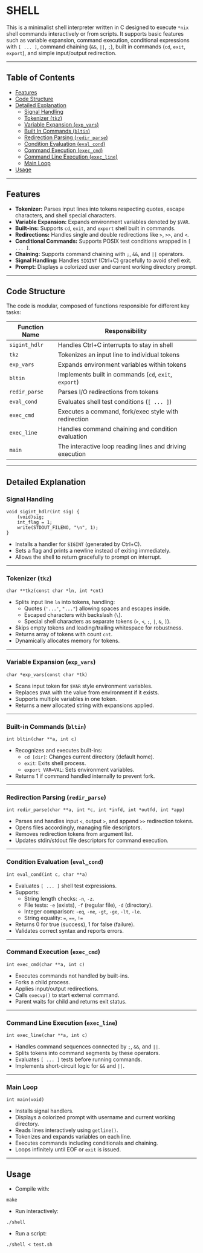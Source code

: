 # SHELL

This is a minimalist shell interpreter written in C designed to execute `*nix` shell commands interactively or from scripts. It supports basic features such as variable expansion, command execution, conditional expressions with `[ ... ]`, command chaining (`&&`, `||`, `;`), built in commands (`cd`, `exit`, `export`), and simple input/output redirection.

---

## Table of Contents

- [Features](#features)
- [Code Structure](#code-structure)
- [Detailed Explanation](#detailed-explanation)
  - [Signal Handling](#signal-handling)
  - [Tokenizer (`tkz`)](#tokenizer-tkz)
  - [Variable Expansion (`exp_vars`)](#variable-expansion-exp_vars)
  - [Built In Commands (`bltin`)](#built-in-commands-bltin)
  - [Redirection Parsing (`redir_parse`)](#redirection-parsing-redir_parse)
  - [Condition Evaluation (`eval_cond`)](#condition-evaluation-eval_cond)
  - [Command Execution (`exec_cmd`)](#command-execution-exec_cmd)
  - [Command Line Execution (`exec_line`)](#command-line-execution-exec_line)
  - [Main Loop](#main-loop)
- [Usage](#usage)

---

## Features

- **Tokenizer:** Parses input lines into tokens respecting quotes, escape characters, and shell special characters.
- **Variable Expansion:** Expands environment variables denoted by `$VAR`.
- **Built-ins:** Supports `cd`, `exit`, and `export` shell built in commands.
- **Redirections:** Handles single and double redirections like `>`, `>>`, and `<`.
- **Conditional Commands:** Supports POSIX test conditions wrapped in `[ ... ]`.
- **Chaining:** Supports command chaining with `;`, `&&`, and `||` operators.
- **Signal Handling:** Handles `SIGINT` (Ctrl+C) gracefully to avoid shell exit.
- **Prompt:** Displays a colorized user and current working directory prompt.

---

## Code Structure

The code is modular, composed of functions responsible for different key tasks:

| Function Name   | Responsibility                                          |
|-----------------|---------------------------------------------------------|
| `sigint_hdlr`   | Handles Ctrl+C interrupts to stay in shell             |
| `tkz`           | Tokenizes an input line to individual tokens            |
| `exp_vars`      | Expands environment variables within tokens             |
| `bltin`         | Implements built in commands (`cd`, `exit`, `export`)   |
| `redir_parse`   | Parses I/O redirections from tokens                      |
| `eval_cond`     | Evaluates shell test conditions (`[ ... ]`)              |
| `exec_cmd`      | Executes a command, fork/exec style with redirection     |
| `exec_line`     | Handles command chaining and condition evaluation       |
| `main`          | The interactive loop reading lines and driving execution |

---

## Detailed Explanation

### Signal Handling

```
void sigint_hdlr(int sig) {
    (void)sig;
    int_flag = 1;
    write(STDOUT_FILENO, "\n", 1);
}
```


- Installs a handler for `SIGINT` (generated by Ctrl+C).
- Sets a flag and prints a newline instead of exiting immediately.
- Allows the shell to return gracefully to prompt on interrupt.

---

### Tokenizer (`tkz`)

```
char **tkz(const char *ln, int *cnt)
```

- Splits input line `ln` into tokens, handling:
  - Quotes (`'...'`, `"..."`) allowing spaces and escapes inside.
  - Escaped characters with backslash (`\`).
  - Special shell characters as separate tokens (`>`, `<`, `;`, `|`, `&`, `]`).
- Skips empty tokens and leading/trailing whitespace for robustness.
- Returns array of tokens with count `cnt`.
- Dynamically allocates memory for tokens.

---

### Variable Expansion (`exp_vars`)

```
char *exp_vars(const char *tk)
```

- Scans input token for `$VAR` style environment variables.
- Replaces `$VAR` with the value from environment if it exists.
- Supports multiple variables in one token.
- Returns a new allocated string with expansions applied.

---

### Built-in Commands (`bltin`)

```
int bltin(char **a, int c)
```

- Recognizes and executes built-ins:
  - `cd [dir]`: Changes current directory (default home).
  - `exit`: Exits shell process.
  - `export VAR=VAL`: Sets environment variables.
- Returns 1 if command handled internally to prevent fork.

---

### Redirection Parsing (`redir_parse`)

```
int redir_parse(char **a, int *c, int *infd, int *outfd, int *app)
```

- Parses and handles input `<`, output `>`, and append `>>` redirection tokens.
- Opens files accordingly, managing file descriptors.
- Removes redirection tokens from argument list.
- Updates stdin/stdout file descriptors for command execution.

---

### Condition Evaluation (`eval_cond`)

```
int eval_cond(int c, char **a)
```

- Evaluates `[ ... ]` shell test expressions.
- Supports:
  - String length checks: `-n`, `-z`.
  - File tests: `-e` (exists), `-f` (regular file), `-d` (directory).
  - Integer comparison: `-eq`, `-ne`, `-gt`, `-ge`, `-lt`, `-le`.
  - String equality: `=`, `==`, `!=`
- Returns 0 for true (success), 1 for false (failure).
- Validates correct syntax and reports errors.

---

### Command Execution (`exec_cmd`)

```
int exec_cmd(char **a, int c)
```

- Executes commands not handled by built-ins.
- Forks a child process.
- Applies input/output redirections.
- Calls `execvp()` to start external command.
- Parent waits for child and returns exit status.

---

### Command Line Execution (`exec_line`)

```
int exec_line(char **a, int c)
```

- Handles command sequences connected by `;`, `&&`, and `||`.
- Splits tokens into command segments by these operators.
- Evaluates `[ ... ]` tests before running commands.
- Implements short-circuit logic for `&&` and `||`.

---

### Main Loop

```
int main(void)
```
- Installs signal handlers.
- Displays a colorized prompt with username and current working directory.
- Reads lines interactively using `getline()`.
- Tokenizes and expands variables on each line.
- Executes commands including conditionals and chaining.
- Loops infinitely until EOF or `exit` is issued.

---

## Usage

- Compile with:

```
make
```

- Run interactively:

```
./shell
```

- Run a script:

```
./shell < test.sh
```

